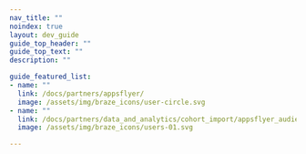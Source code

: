 ```yaml
---
nav_title: ""
noindex: true
layout: dev_guide
guide_top_header: ""
guide_top_text: ""
description: ""

guide_featured_list:
- name: ""
  link: /docs/partners/appsflyer/
  image: /assets/img/braze_icons/user-circle.svg
- name: ""
  link: /docs/partners/data_and_analytics/cohort_import/appsflyer_audiences/
  image: /assets/img/braze_icons/users-01.svg

---
```

<br>